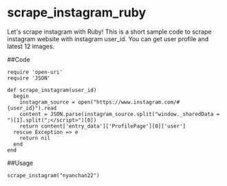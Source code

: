 # scrape_instagram_ruby
Let's scrape instagram with Ruby! This is a short sample code to scrape instagram website with instagram user_id. You can get user profile and latest 12 images.

##Code

```
require 'open-uri'
require 'JSON'

def scrape_instagram(user_id)
  begin
    instagram_source = open("https://www.instagram.com/#{user_id}").read
    content = JSON.parse(instagram_source.split("window._sharedData = ")[1].split(";</script>")[0])
    return content['entry_data']['ProfilePage'][0]['user']
  rescue Exception => e
    return nil
  end
end
```

##Usage
```
scrape_instagram("nyanchan22")
```